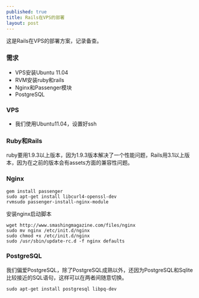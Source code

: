 ```yaml
---
published: true
title: Rails在VPS的部署
layout: post
---
```

这是Rails在VPS的部署方案，记录备查。

### 需求
- VPS安装Ubuntu 11.04
- RVM安装ruby和rails
- Nginx和Passenger模块
- PostgreSQL

### VPS
- 我们使用Ubuntu11.04，设置好ssh


### Ruby和Rails
ruby要用1.9.3以上版本，因为1.9.3版本解决了一个性能问题，Rails用3.1以上版本，因为在之前的版本会有assets方面的兼容性问题。


### Nginx
```
gem install passenger
sudo apt-get install libcurl4-openssl-dev
rvmsudo passenger-install-nginx-module
```

安装nginx启动脚本

```
wget http://www.smashingmagazine.com/files/nginx
sudo mv nginx /etc/init.d/nginx
sudo chmod +x /etc/init.d/nginx
sudo /usr/sbin/update-rc.d -f nginx defaults
```

### PostgreSQL
我们偏爱PostgreSQL，除了PostgreSQL成熟以外，还因为PostgreSQL和Sqlite比较接近的SQL语句，这样可以在两者间随意切换。

```
sudo apt-get install postgresql libpq-dev
```
